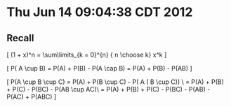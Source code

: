 # Thu Jun 14 09:04:38 CDT 2012

## Recall
\[ (1 + x)^n = \sum\limits_{k = 0}^{n} { n \choose k} x^k \]

\[ P( A \cup B) = P(A) + P(B) - P(A \cap B) = P(A) + P(B) - P(AB) \]


\[ P(A \cup B \cup C) = P(A) + P(B \cup C) - P( A ( B \cup C)) \\
  = P(A) + P(B) + P(C) - P(BC) - P(AB \cup AC)\\
  = P(A) + P(B) + P(C) - P(BC) - P(AB) - P(AC) + P(ABC) \]